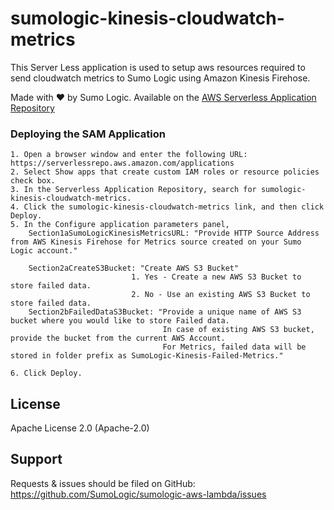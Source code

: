 # sumologic-kinesis-cloudwatch-metrics

This Server Less application is used to setup aws resources required to send cloudwatch metrics to Sumo Logic using Amazon Kinesis Firehose.

Made with ❤️ by Sumo Logic. Available on the [AWS Serverless Application Repository](https://aws.amazon.com/serverless)

### Deploying the SAM Application

    1. Open a browser window and enter the following URL: https://serverlessrepo.aws.amazon.com/applications
    2. Select Show apps that create custom IAM roles or resource policies check box.
    3. In the Serverless Application Repository, search for sumologic-kinesis-cloudwatch-metrics.
    4. Click the sumologic-kinesis-cloudwatch-metrics link, and then click Deploy.
    5. In the Configure application parameters panel,
        Section1aSumoLogicKinesisMetricsURL: "Provide HTTP Source Address from AWS Kinesis Firehose for Metrics source created on your Sumo Logic account."
                                              
        Section2aCreateS3Bucket: "Create AWS S3 Bucket"
                               1. Yes - Create a new AWS S3 Bucket to store failed data.
                               2. No - Use an existing AWS S3 Bucket to store failed data.
        Section2bFailedDataS3Bucket: "Provide a unique name of AWS S3 bucket where you would like to store Failed data.
                                      In case of existing AWS S3 bucket, provide the bucket from the current AWS Account. 
                                      For Metrics, failed data will be stored in folder prefix as SumoLogic-Kinesis-Failed-Metrics."         
                       
    6. Click Deploy.

## License

Apache License 2.0 (Apache-2.0)

## Support
Requests & issues should be filed on GitHub: https://github.com/SumoLogic/sumologic-aws-lambda/issues

